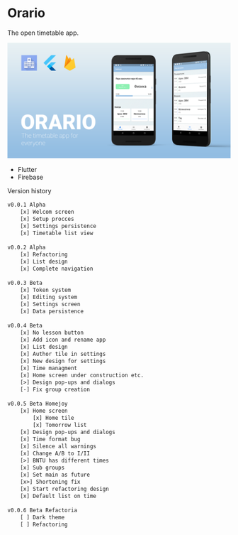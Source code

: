 # Orario

The open timetable app.

![](header.png)

- Flutter
- Firebase

Version history


    v0.0.1 Alpha
        [x] Welcom screen
        [x] Setup procces
        [x] Settings persistence
        [x] Timetable list view
    
    v0.0.2 Alpha
        [x] Refactoring
        [x] List design
        [x] Complete navigation

    v0.0.3 Beta
        [x] Token system
        [x] Editing system
        [x] Settings screen
		[x] Data persistence
    
    v0.0.4 Beta
		[x] No lesson button
		[x] Add icon and rename app
		[x] List design
		[x] Author tile in settings
		[x] New design for settings
		[x] Time managment
		[x] Home screen under construction etc.
		[>] Design pop-ups and dialogs
		[-] Fix group creation

    v0.0.5 Beta Homejoy
		[x] Home screen
	   		[x] Home tile
	   		[x] Tomorrow list
		[x] Design pop-ups and dialogs
		[x] Time format bug
		[x] Silence all warnings
		[x] Change A/B to I/II
		[>] BNTU has different times
		[x] Sub groups
		[x] Set main as future
		[x>] Shortening fix 
		[x] Start refactoring design
		[x] Default list on time

	v0.0.6 Beta Refactoria
		[ ] Dark theme
		[ ] Refactoring
